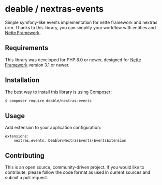 deable / nextras-events
=======================

Simple symfony-like events implementation for nette framework and nextras orm.
Thanks to this library, you can simplify your workflow with entities and [Nette Framework](https://nette.org/).

Requirements
------------

This library was developed for PHP 8.0 or newer, designed for [Nette Framework](https://nette.org/) version 3.1 or newer.

Installation
------------

The best way to install this library is using [Composer](https://getcomposer.org/):

```sh
$ composer require deable/nextras-events
```

Usage
-----

Add extension to your application configuration: 

```yarn
extensions:
    nextras.events: Deable\NextrasEvents\EventsExtension

```


Contributing
------------
This is an open source, community-driven project. If you would like to contribute,
please follow the code format as used in current sources and submit a pull request.
